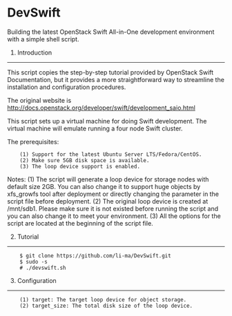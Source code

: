 DevSwift
========
Building the latest OpenStack Swift All-in-One development environment with a simple shell script.

1. Introduction
---------------
This script copies the step-by-step tutorial provided by OpenStack Swift Documentation, but it provides a more straightforward way to streamline the installation and configuration procedures.

The original website is http://docs.openstack.org/developer/swift/development_saio.html

This script sets up a virtual machine for doing Swift development. The virtual machine will emulate running a four node Swift cluster.

The prerequisites:

        (1) Support for the latest Ubuntu Server LTS/Fedora/CentOS.
        (2) Make sure 5GB disk space is available.
        (3) The loop device support is enabled.

Notes:
(1) The script will generate a loop device for storage nodes with default size 2GB. You can also change it to support huge objects by xfs_growfs tool after deployment or directly changing the parameter in the script file before deployment.
(2) The original loop device is created at /mnt/sdb1. Please make sure it is not existed before running the script and you can also change it to meet your environment.
(3) All the options for the script are located at the beginning of the script file.

2. Tutorial
---------------
        $ git clone https://github.com/li-ma/DevSwift.git
        $ sudo -s
        # ./devswift.sh

3. Configuration
----------------
        (1) target: The target loop device for object storage.
        (2) target_size: The total disk size of the loop device.
